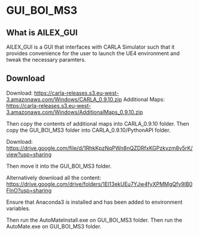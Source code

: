 # GUI_BOI_MS3

## What is AILEX_GUI
AILEX_GUI is a GUI that interfaces with CARLA Simulator such that it provides convenience for the user to launch the UE4 environment and tweak the necessary paramters.

## Download
Download: https://carla-releases.s3.eu-west-3.amazonaws.com/Windows/CARLA_0.9.10.zip
Additional Maps: https://carla-releases.s3.eu-west-3.amazonaws.com/Windows/AdditionalMaps_0.9.10.zip 

Then copy the contents of additional maps into CARLA_0.9.10 folder.
Then copy the GUI_BOI_MS3 folder into CARLA_0.9.10/PythonAPI folder.

Download: https://drive.google.com/file/d/1RhkKpzNqPWn8nQZDRfxKGPzkvzm8v5rK/view?usp=sharing 

Then move it into the GUI_BOI_MS3 folder.

Alternatively download all the content: https://drive.google.com/drive/folders/1El13ekUEu7YJw4fyXPMMgQfy9IB0FlnO?usp=sharing

Ensure that Anaconda3 is installed and has been added to environment variables.

Then run the AutoMateInstall.exe on GUI_BOI_MS3 folder.
Then run the AutoMate.exe on GUI_BOI_MS3 folder.
